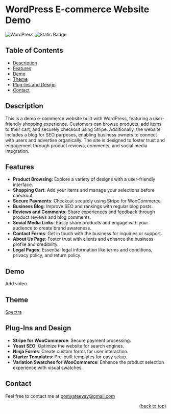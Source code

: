 # WordPress E-commerce Website Demo

![WordPress](https://img.shields.io/badge/WordPress-blue?style=for-the-badge&logo=WordPress&labelColor=grey)
![Static Badge](https://img.shields.io/badge/Stripe-purple?style=for-the-badge&logo=Stripe&labelColor=grey)

## Table of Contents

<ul>
    <li>
        <a href="#description">Description</a>
    </li>
    <li>
        <a href="#features">Features</a>
    </li>
    <li>
        <a href="#demo">Demo</a>
    </li>
    <li>
        <a href="#theme">Theme</a>
    </li>
    <li>
        <a href="#plug-ins-and-deisgn">Plug-Ins and Design</a>
    </li>
    <li>
        <a href="#contact">Contact</a>
    </li>
</ul>

## Description

This is a demo e-commerce website built with WordPress, featuring a user-friendly shopping experience. Customers can browse products, add items to their cart, and securely checkout using Stripe. Additionally, the website includes a blog for SEO purposes, enabling business owners to connect with users and advertise organically. The site is designed to foster trust and engagement through product reviews, comments, and social media integration.

## Features

- **Product Browsing**: Explore a variety of designs with a user-friendly interface.
- **Shopping Cart**: Add your items and manage your selections before checkout.
- **Secure Payments**: Checkout securely using Stripe for WooCommerce.
- **Business Blog**: Improve SEO and rankings with regular blog posts.
- **Reviews and Comments**: Share experiences and feedback through product reviews and blog comments.
- **Social Media Links**: Easily share products and engage with your audience to create brand awareness.
- **Contact Forms**: Get in touch with the business for inquiries or support.
- **About Us Page**: Foster trust with clients and enhance the business profile and credibility.
- **Legal Pages**: Essential legal information like terms and conditions, privacy policy, and return policy.

## Demo

Add video 

## Theme 

[Spectra](https://wpspectra.com/)

## Plug-Ins and Design 

- **Stripe for WooCommerce**: Secure payment processing.
- **Yoast SEO**: Optimize the website for search engines.
- **Ninja Forms**: Create custom forms for user interaction.
- **Starter Templates**: Pre-built templates for easy setup.
- **Variation Swatches for WooCommerce**: Enhance the product selection experience with visual swatches.

## Contact

Feel free to contact me at [pomyateevav@gmail.com](mailto:pomyateevav@gmail.com)

<p align="right">(<a href="#wordpress-e-commerce-website-demo">back to top</a>)</p>